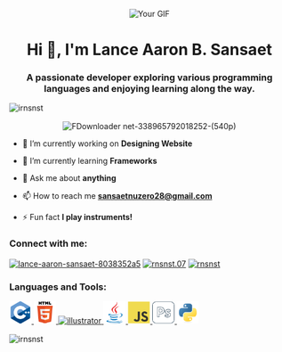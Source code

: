 <p align="center">
  <img src="https://i.pinimg.com/originals/d1/f5/65/d1f565bf7ce60d45b9e4bb74765500b4.gif" alt="Your GIF" />
</p>


<h1 align="center">Hi 👋, I'm Lance Aaron B. Sansaet</h1>
<h3 align="center">A passionate developer exploring various programming languages and enjoying learning along the way.</h3>

<p align="left"> <img src="https://komarev.com/ghpvc/?username=irnsnst&label=Profile%20views&color=0e75b6&style=flat" alt="irnsnst" /> </p>

<p align="center">
  <img src="https://github.com/irnsnst/SANSAET-AWD-FEUTECH/assets/154045959/b0fdc7bf-9b95-431c-b39d-078bdba5ba10" alt="FDownloader net-338965792018252-(540p)" align="center" />
</p>


- 🔭 I’m currently working on **Designing Website**

- 🌱 I’m currently learning **Frameworks**

- 💬 Ask me about **anything**

- 📫 How to reach me **sansaetnuzero28@gmail.com**

- ⚡ Fun fact **I play instruments!**

<h3 align="left">Connect with me:</h3>
<p align="left">
<a href="https://linkedin.com/in/lance-aaron-sansaet-8038352a5" target="blank"><img align="center" src="https://raw.githubusercontent.com/rahuldkjain/github-profile-readme-generator/master/src/images/icons/Social/linked-in-alt.svg" alt="lance-aaron-sansaet-8038352a5" height="30" width="40" /></a>
<a href="https://fb.com/rnsnst.07" target="blank"><img align="center" src="https://raw.githubusercontent.com/rahuldkjain/github-profile-readme-generator/master/src/images/icons/Social/facebook.svg" alt="rnsnst.07" height="30" width="40" /></a>
<a href="https://instagram.com/rnsnst" target="blank"><img align="center" src="https://raw.githubusercontent.com/rahuldkjain/github-profile-readme-generator/master/src/images/icons/Social/instagram.svg" alt="rnsnst" height="30" width="40" /></a>
</p>

<h3 align="left">Languages and Tools:</h3>
<p align="left"> <a href="https://www.w3schools.com/cpp/" target="_blank" rel="noreferrer"> <img src="https://raw.githubusercontent.com/devicons/devicon/master/icons/cplusplus/cplusplus-original.svg" alt="cplusplus" width="40" height="40"/> </a> <a href="https://www.w3.org/html/" target="_blank" rel="noreferrer"> <img src="https://raw.githubusercontent.com/devicons/devicon/master/icons/html5/html5-original-wordmark.svg" alt="html5" width="40" height="40"/> </a> <a href="https://www.adobe.com/in/products/illustrator.html" target="_blank" rel="noreferrer"> <img src="https://www.vectorlogo.zone/logos/adobe_illustrator/adobe_illustrator-icon.svg" alt="illustrator" width="40" height="40"/> </a> <a href="https://www.java.com" target="_blank" rel="noreferrer"> <img src="https://raw.githubusercontent.com/devicons/devicon/master/icons/java/java-original.svg" alt="java" width="40" height="40"/> </a> <a href="https://developer.mozilla.org/en-US/docs/Web/JavaScript" target="_blank" rel="noreferrer"> <img src="https://raw.githubusercontent.com/devicons/devicon/master/icons/javascript/javascript-original.svg" alt="javascript" width="40" height="40"/> </a> <a href="https://www.photoshop.com/en" target="_blank" rel="noreferrer"> <img src="https://raw.githubusercontent.com/devicons/devicon/master/icons/photoshop/photoshop-line.svg" alt="photoshop" width="40" height="40"/> </a> <a href="https://www.python.org" target="_blank" rel="noreferrer"> <img src="https://raw.githubusercontent.com/devicons/devicon/master/icons/python/python-original.svg" alt="python" width="40" height="40"/> </a> </p>

<p><img align="center" src="https://github-readme-stats.vercel.app/api/top-langs?username=irnsnst&show_icons=true&locale=en&layout=compact" alt="irnsnst" /></p>
